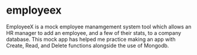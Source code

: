 # employeex
EmployeeX is a mock employee manamgement system tool which allows an HR manager to add an employee, and a few of their stats, to a company database. This mock app has helped me practice making an app with Create, Read, and Delete functions alongside the use of Mongodb. 
